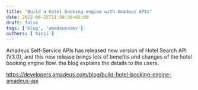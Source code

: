```yaml
---
title: "Build a hotel booking engine with Amadeus APIs"
date: 2022-08-25T11:58:36+02:00
draft: false
tags: ['blog', 'amadeus4dev'] 
authors: ['minji']
---
```


Amadeus Self-Service APIs has released new version of Hotel Search API (V3.0), and this new release brings lots of benefits and changes of the hotel booking engine flow. the blog explains the details to the users.


https://developers.amadeus.com/blog/build-hotel-booking-engine-amadeus-api
